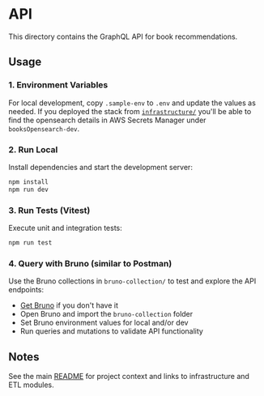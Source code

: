 # API

This directory contains the GraphQL API for book recommendations.

## Usage
### 1. Environment Variables
For local development, copy `.sample-env` to `.env` and update the values as needed.
If you deployed the stack from [`infrastructure/`](../infrastructure/aws/README.md) you'll be able to find the opensearch details in AWS Secrets Manager under `booksOpensearch-dev`.

### 2. Run Local
Install dependencies and start the development server:
```sh
npm install
npm run dev
```

### 3. Run Tests (Vitest)
Execute unit and integration tests:
```sh
npm run test
```

### 4. Query with Bruno (similar to Postman)
Use the Bruno collections in `bruno-collection/` to test and explore the API endpoints:

- [Get Bruno](https://www.usebruno.com/downloads) if you don't have it 
- Open Bruno and import the `bruno-collection` folder
- Set Bruno environment values for local and/or dev
- Run queries and mutations to validate API functionality

## Notes
See the main [README](../README.md) for project context and links to infrastructure and ETL modules.
